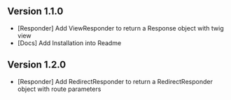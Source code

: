 ## Version 1.1.0
- [Responder] Add ViewResponder to return a Response object with twig view
- [Docs] Add Installation into Readme
## Version 1.2.0
- [Responder] Add RedirectResponder to return a RedirectResponder object with route parameters 
